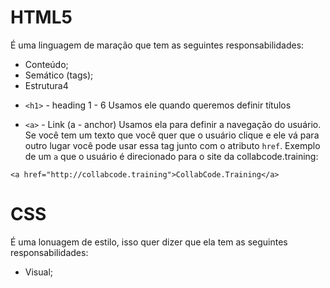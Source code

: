 # HTML5

É uma linguagem de maração que tem as seguintes responsabilidades:

- Conteúdo;
- Semático (tags);
- Estrutura4

* `<h1>` - heading 1 - 6 Usamos ele quando queremos definir títulos

- `<a>` - Link (a - anchor) Usamos ela para definir a navegação do usuário. Se você tem um texto que você quer que o usuário clique e ele vá para outro lugar você pode usar essa tag junto com o atributo `href`. Exemplo de um `a` que o usuário é direcionado para o site da collabcode.training:

```
<a href="http://collabcode.training">CollabCode.Training</a>
```

# CSS

É uma lonuagem de estilo, isso quer dizer que ela tem as seguintes responsabilidades:

- Visual;

